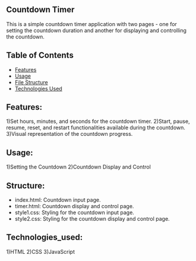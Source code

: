
## Countdown Timer 
This is a simple countdown timer application with two pages - one for setting the countdown duration and another for displaying and controlling the countdown.

## Table of Contents
- [Features](#features)
- [Usage](#usage)
- [File Structure](#file-structure)
- [Technologies Used](#technologies-used)

## Features:
1)Set hours, minutes, and seconds for the countdown timer.
2)Start, pause, resume, reset, and restart functionalities available during the countdown.
3)Visual representation of the countdown progress.

## Usage:
1)Setting the Countdown
2)Countdown Display and Control

## Structure:
- index.html: Countdown input page.
- timer.html: Countdown display and control page.
- style1.css: Styling for the countdown input page.
- style2.css: Styling for the countdown display and control page.


## Technologies_used:
1)HTML
2)CSS
3)JavaScript
